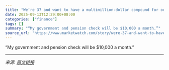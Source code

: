 ```yaml
---
title: "We’re 37 and want to have a multimillion-dollar compound for our kids. Is that a realistic goal?"
date: 2025-09-13T12:29:00+08:00
categories: ["finance"]
tags: []
summary: "“My government and pension check will be $10,000 a month.”"
source_url: "https://www.marketwatch.com/story/were-37-and-want-to-have-a-multimillion-dollar-compound-for-our-kids-is-that-a-realistic-goal-8bd18250?mod=mw_rss_topstories"
---
```


“My government and pension check will be $10,000 a month.”

---

*来源: [原文链接](https://www.marketwatch.com/story/were-37-and-want-to-have-a-multimillion-dollar-compound-for-our-kids-is-that-a-realistic-goal-8bd18250?mod=mw_rss_topstories)*
